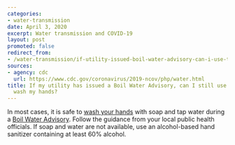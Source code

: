 ```yaml
---
categories:
- water-transmission
date: April 3, 2020
excerpt: Water transmission and COVID-19
layout: post
promoted: false
redirect_from:
- /water-transmission/if-utility-issued-boil-water-advisory-can-i-use-tap-water-to-wash-hands/
sources:
- agency: cdc
  url: https://www.cdc.gov/coronavirus/2019-ncov/php/water.html
title: If my utility has issued a Boil Water Advisory, can I still use tap water to
  wash my hands?
---
```


In most cases, it is safe to [wash your hands](https://www.cdc.gov/handwashing/index.html) with soap and tap water during a [Boil Water Advisory](https://www.cdc.gov/healthywater/emergency/drinking/drinking-water-advisories/boil-water-advisory.html). Follow the guidance from your local public health officials. If soap and water are not available, use an alcohol-based hand sanitizer containing at least 60% alcohol.